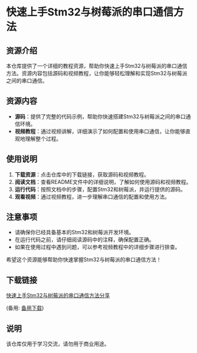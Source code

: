 # 快速上手Stm32与树莓派的串口通信方法

## 资源介绍

本仓库提供了一个详细的教程资源，帮助你快速上手Stm32与树莓派的串口通信方法。资源内容包括源码和视频教程，让你能够轻松理解和实现Stm32与树莓派之间的串口通信。

## 资源内容

- **源码**：提供了完整的代码示例，帮助你快速搭建Stm32与树莓派之间的串口通信环境。
- **视频教程**：通过视频讲解，详细演示了如何配置和使用串口通信，让你能够直观地理解整个过程。

## 使用说明

1. **下载资源**：点击仓库中的下载链接，获取源码和视频教程。
2. **阅读文档**：查看README文件中的详细说明，了解如何使用源码和视频教程。
3. **运行代码**：按照文档中的步骤，配置Stm32和树莓派，并运行提供的源码。
4. **观看视频**：通过视频教程，进一步理解串口通信的配置和使用方法。

## 注意事项

- 请确保你已经具备基本的Stm32和树莓派开发环境。
- 在运行代码之前，请仔细阅读源码中的注释，确保配置正确。
- 如果在使用过程中遇到问题，可以参考视频教程中的详细步骤进行排查。

希望这个资源能够帮助你快速掌握Stm32与树莓派的串口通信方法！

## 下载链接
[快速上手Stm32与树莓派的串口通信方法分享](https://pan.quark.cn/s/302eb546e1f2) 

(备用: [备用下载](https://pan.baidu.com/s/1hFlLsi9bLOkbkrRLutINpA?pwd=1234))

## 说明

该仓库仅用于学习交流，请勿用于商业用途。

